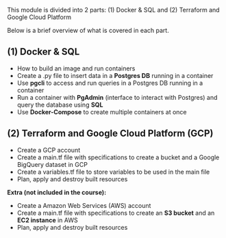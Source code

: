 This module is divided into 2 parts: (1) Docker & SQL and (2) Terraform and Google Cloud Platform

Below is a brief overview of what is covered in each part.

## (1) Docker & SQL
- How to build an image and run containers
- Create a .py file to insert data in a **Postgres DB** running in a container 
- Use **pgcli** to access and run queries in a Postgres DB running in a container
- Run a container with **PgAdmin** (interface to interact with Postgres) and query the database using **SQL**
- Use **Docker-Compose** to create multiple containers at once

## (2) Terraform and Google Cloud Platform (GCP)
- Create a GCP account
- Create a main.tf file with specifications to create a bucket and a Google BigQuery dataset in GCP
- Create a variables.tf file to store variables to be used in the main file
- Plan, apply and destroy built resources
  
**Extra (not included in the course):**
- Create a Amazon Web Services (AWS) account
- Create a main.tf file with specifications to create an **S3 bucket** and an **EC2 instance** in AWS
- Plan, apply and destroy built resources
